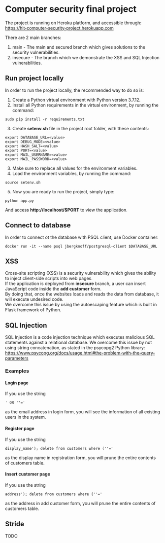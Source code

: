 # Computer security final project
The project is running on Heroku platform, and accessible through:  
https://hit-computer-security-project.herokuapp.com

There are 2 main branches:
1. main - The main and secured branch which gives solutions to the security vulnerabilities.
2. insecure - The branch which we demonstrate the XSS and SQL Injection vulnerabilities.

## Run project locally
In order to run the project locally, the recommended way to do so is:  
1. Create a Python virtual environment with Python version 3.7.12.
2. Install all Python requirements in the virtual environment, by running the command:  
```shell
sudo pip install -r requirements.txt
```
3. Create **setenv.sh** file in the project root folder, with these contents:
```shell
export DATABASE_URL=<value>
export DEBUG_MODE=<value>
export HASH_SALT=<value>
export PORT=<value>
export MAIL_USERNAME=<value>
export MAIL_PASSWORD=<value>
```
3. Make sure to replace all values for the environment variables.  
4. Load the environment variables, by running the command:  
```shell
source setenv.sh
```
5. Now you are ready to run the project, simply type:  
```shell
python app.py
```
And access **http://localhost/$PORT** to view the application.

## Connect to database
In order to connect ot the database with PSQL client, use Docker container:    
```shell
docker run -it --name psql jbergknoff/postgresql-client $DATABASE_URL
```

## XSS
Cross-site scripting (XSS) is a security vulnerability which gives the ability to inject client-side scripts into web pages.  
If the application is deployed from **insecure** branch, a user can insert JavaScript code inside the **add customer** form.  
By doing that, once the websites loads and reads the data from database, it will execute undesired code.  
We overcome this issue by using the autoescaping feature which is built in Flask framework of Python.

## SQL Injection
SQL Injection is a code injection technique which executes malicious SQL statements against a relational database.
We overcome this issue by not using string concatenation, as stated in the psycopg2 Python library:  
https://www.psycopg.org/docs/usage.html#the-problem-with-the-query-parameters

### Examples  
#### Login page
If you use the string 
```shell
' OR ''='
```
as the email address in login form, you will see the information of all existing users in the system.

#### Register page
If you use the string 
```shell
display_name'); delete from customers where (''='
```
as the display name in registration form, you will prune the entire contents of customers table.

#### Insert customer page
If you use the string 
```shell
address'); delete from customers where (''='
```
as the address in add customer form, you will prune the entire contents of customers table.

## Stride
TODO
